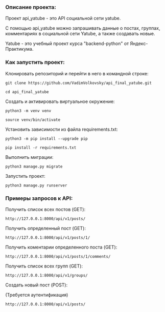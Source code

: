 ### Описание проекта:

Проект api_yatube - это API социальной сети yatube.

С помощью api_yatube можно запрашивать данные о постах, группах, комментариях в социальной сети Yatube, а также создавать новые.

Yatube - это учебный проект курса "backend-python" от Яндекс-Практикума.

### Как запустить проект:

Клонировать репозиторий и перейти в него в командной строке:

```
git clone https://github.com/VadimVolkovsky/api_final_yatube.git
```

```
cd api_final_yatube
```

Cоздать и активировать виртуальное окружение:

```
python3 -m venv venv
```

```
source venv/bin/activate
```

Установить зависимости из файла requirements.txt:

```
python3 -m pip install --upgrade pip
```

```
pip install -r requirements.txt
```

Выполнить миграции:

```
python3 manage.py migrate
```

Запустить проект:

```
python3 manage.py runserver
```

### Примеры запросов к API:

Получить список всех постов (GET):
```
http://127.0.0.1:8000/api/v1/posts/
```

Получить определенный пост (GET):
```
http://127.0.0.1:8000/api/v1/posts/1/
```

Получить коментарии определенного поста (GET):
```
http://127.0.0.1:8000/api/v1/posts/1/comments/
```

Получить список всех групп (GET):
```
http://127.0.0.1:8000/api/v1/groups/
```

Создать новый пост (POST):

(Требуется аутентификация)
```
http://127.0.0.1:8000/api/v1/posts/
```
